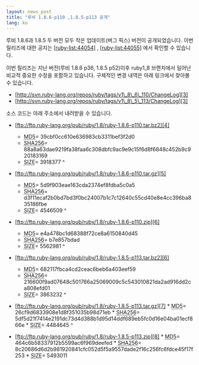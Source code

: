```yaml
---
layout: news_post
title: "루비 1.8.6-p110 ,1.8.5-p113 공개"
lang: ko
---
```


루비 1.8.6과 1.8.5 두 버전 모두 작은 업데이트(버그 픽스) 버전이 공개되었습니다. 이번 릴리즈에 대한 공지는
[\[ruby-list:44054\]][1] , [\[ruby-list:44055\]][2] 에서 확인할 수 있습니다.

이번 릴리즈는 지난 버전(루비 1.8.6 p36, 1.8.5 p52)이후 ruby1\_8 브랜치에서 일어난 비교적 중요한 수정을
포함하고 있습니다. 구체적인 변경 내역은 아래 링크에서 찾아볼 수 있습니다.

* [http://svn.ruby-lang.org/repos/ruby/tags/v1\_8\_6\_110/ChangeLog][3]
* [http://svn.ruby-lang.org/repos/ruby/tags/v1\_8\_5\_113/ChangeLog][3]

소스 코드는 아래 주소에서 내려받을 수 있습니다.

* [ftp://ftp.ruby-lang.org/pub/ruby/1.8/ruby-1.8.6-p110.tar.bz2][4]
  * <acronym title="ruby-1.8.6-p110.tar.bz2">MD5</acronym>=
    39cbf0cc610e636983cb3311bef3f2d0
  * <acronym title="ruby-1.8.6-p110.tar.bz2">SHA256</acronym>=
    88a8a63dae9219fa38faa6c308dbfc9ac9e9c15f6d8f6848c452b9c920183169
  * <acronym title="ruby-1.8.6-p110.tar.bz2">SIZE</acronym>= 3918377
^

* [ftp://ftp.ruby-lang.org/pub/ruby/1.8/ruby-1.8.6-p110.tar.gz][5]
  * <acronym title="ruby-1.8.6-p110.tar.gz">MD5</acronym>=
    5d9f903eae163cda2374ef8fdba5c0a5
  * <acronym title="ruby-1.8.6-p110.tar.gz">SHA256</acronym>=
    d3f11ecaf2b0bd7bd3f0bc24007b1c7c12640c55cd40e8e4cc396ba835186fbe
  * <acronym title="ruby-1.8.6-p110.tar.gz">SIZE</acronym>= 4546509
^

* [ftp://ftp.ruby-lang.org/pub/ruby/1.8/ruby-1.8.6-p110.zip][6]
  * <acronym title="ruby-1.8.6-p110.zip">MD5</acronym>=
    e4a478bc1d68388f72ce8a6150840d45
  * <acronym title="ruby-1.8.6-p110.zip">SHA256</acronym>= b7e857bdad
  * <acronym title="ruby-1.8.6-p110.zip">SIZE</acronym>= 5562981
^

* [ftp://ftp.ruby-lang.org/pub/ruby/1.8/ruby-1.8.5-p113.tar.bz2][6]
  * <acronym title="ruby-1.8.5-p113.tar.bz2">MD5</acronym>=
    682117fbca4cd2ceac6beb6a403eef59
  * <acronym title="ruby-1.8.5-p113.tar.bz2">SHA256</acronym>=
    216600f9ad07648c501766a25069009c5c543010821da2ad916dd2ca808efd01
  * <acronym title="ruby-1.8.5-p113.tar.bz2">SIZE</acronym>= 3863232
^

* [ftp://ftp.ruby-lang.org/pub/ruby/1.8/ruby-1.8.5-p113.tar.gz][7] \*
  <acronym title="ruby-1.8.5-p113.tar.gz">MD5</acronym>=
  26cf9d6833908e1d8f351035b98d71eb \* <acronym
  title="ruby-1.8.5-p113.tar.gz">SHA256</acronym>=
  5df5d21f7414e2191dc73d4d388b1d95d14ddf689eb5fc0d16e04ba01ecf866e \*
  <acronym title="ruby-1.8.5-p113.tar.gz">SIZE</acronym>= 4484645
^

* [ftp://ftp.ruby-lang.org/pub/ruby/1.8/ruby-1.8.5-p113.zip][8] \*
  <acronym title="ruby-1.8.5-p113.zip">MD5</acronym>=
  464c6b58337912b5599ac6f969deefed \* <acronym
  title="ruby-1.8.5-p113.zip">SHA256</acronym>=
  8c20686d6d2b981920841cfc052d5f5a9557dade2f16c256fc6fdce45f17f253 \*
  <acronym title="ruby-1.8.5-p113.zip">SIZE</acronym>= 5493011



[1]: http://blade.nagaokaut.ac.jp/cgi-bin/scat.rb/ruby/ruby-list/44054 
[2]: http://blade.nagaokaut.ac.jp/cgi-bin/scat.rb/ruby/ruby-list/44055 
[3]: http://svn.ruby-lang.org/repos/ruby/tags/v1_8_6_110/ChangeLog 
[4]: ftp://ftp.ruby-lang.org/pub/ruby/1.8/ruby-1.8.6-p110.tar.bz2 
[5]: ftp://ftp.ruby-lang.org/pub/ruby/1.8/ruby-1.8.6-p110.tar.gz 
[6]: ftp://ftp.ruby-lang.org/pub/ruby/1.8/ruby-1.8.6-p110.zip 
[7]: ftp://ftp.ruby-lang.org/pub/ruby/1.8/ruby-1.8.5-p113.tar.gz 
[8]: ftp://ftp.ruby-lang.org/pub/ruby/1.8/ruby-1.8.5-p113.zip 
